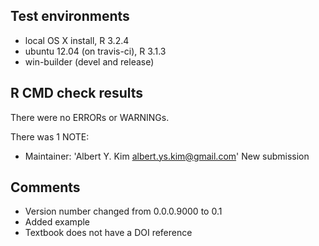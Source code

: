 ## Test environments
* local OS X install, R 3.2.4
* ubuntu 12.04 (on travis-ci), R 3.1.3
* win-builder (devel and release)

## R CMD check results
There were no ERRORs or WARNINGs. 

There was 1 NOTE:

* Maintainer: 'Albert Y. Kim <albert.ys.kim@gmail.com>'
  New submission

## Comments

* Version number changed from 0.0.0.9000 to 0.1
* Added example
* Textbook does not have a DOI reference
